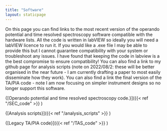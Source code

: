 ```yaml
---
title: "Software"
layout: staticpage
---
```


On this page you can find links to the most recent version of the operando potential and time resolved spectroscopy software compatible with the hardware lists. All the code is written in labVIEW so ideally you will need a labVIEW licence to run it. If you would like a .exe file I may be able to provide this but I cannot guarantee compatibility with your system or troubleshoot any issues. I have found that keeping the code in labview is a the best compromise to ensure compatibility! You can also find a link to my github page for analysis scripts (note on 2022/08/2: these will be better organised in the near future - I am currently drafting a paper to most easily disseminate how they work). You can also find a link the final version of the TA/PIA code - note I am now focusing on simpler instrument designs so no longer support this software.

 {[Operando potential and time resolved spectroscopy code.}]({{< ref "/SEC_code" >}} )

 {[Analysis scripts}]({{< ref "/analysis_scripts" >}} )

  {[Legacy TA/PIA code}]({{< ref "/TAS_code" >}} )


